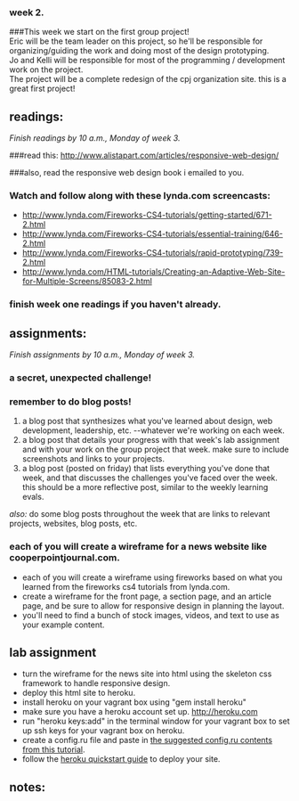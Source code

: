 ### week 2.

###This week we start on the first group project!  
Eric will be the team leader on this project, so he'll be responsible for organizing/guiding the work and doing most of the design prototyping.  
Jo and Kelli will be responsible for most of the programming / development work on the project.  
The project will be a complete redesign of the cpj organization site. this is a great first project!  


## readings:
_Finish readings by 10 a.m., Monday of week 3._

###read this: http://www.alistapart.com/articles/responsive-web-design/  

###also, read the responsive web design book i emailed to you.  

### Watch and follow along with these lynda.com screencasts:  
- http://www.lynda.com/Fireworks-CS4-tutorials/getting-started/671-2.html  
- http://www.lynda.com/Fireworks-CS4-tutorials/essential-training/646-2.html  
- http://www.lynda.com/Fireworks-CS4-tutorials/rapid-prototyping/739-2.html  
- http://www.lynda.com/HTML-tutorials/Creating-an-Adaptive-Web-Site-for-Multiple-Screens/85083-2.html  

### finish week one readings if you haven't already.



## assignments:
_Finish assignments by 10 a.m., Monday of week 3._

### a secret, unexpected challenge!  

### remember to do blog posts!  
1. a blog post that synthesizes what you've learned about design, web development, leadership, etc. --whatever we're working on each week.  
2. a blog post that details your progress with that week's lab assignment and with your work on the group project that week. make sure to include screenshots and links to your projects.  
3. a blog post (posted on friday) that lists everything you've done that week, and that discusses the challenges you've faced over the week. this should be a more reflective post, similar to the weekly learning evals.  

*also:* do some blog posts throughout the week that are links to relevant projects, websites, blog posts, etc.  

### each of you will create a wireframe for a news website like cooperpointjournal.com.  
- each of you will create a wireframe using fireworks based on what you learned from the fireworks cs4 tutorials from lynda.com.  
- create a wireframe for the front page, a section page, and an article page, and be sure to allow for responsive design in planning the layout.  
- you'll need to find a bunch of stock images, videos, and text to use as your example content.  

## lab assignment   
- turn the wireframe for the news site into html using the skeleton css framework to handle responsive design.  
- deploy this html site to heroku.  
- install heroku on your vagrant box using "gem install heroku"  
- make sure you have a heroku account set up. http://heroku.com  
- run "heroku keys:add" in the terminal window for your vagrant box to set up ssh keys for your vagrant box on heroku.  
- create a config.ru file and paste in [the suggested config.ru contents from this tutorial](http://devcenter.heroku.com/articles/static-sites-on-heroku).  
- follow the [heroku quickstart guide](http://devcenter.heroku.com/articles/quickstart) to deploy your site.  

## notes:  

